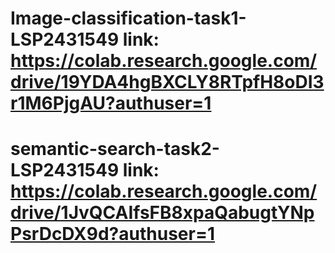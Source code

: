 # Image-classification-task1-LSP2431549 link: https://colab.research.google.com/drive/19YDA4hgBXCLY8RTpfH8oDI3r1M6PjgAU?authuser=1
# semantic-search-task2-LSP2431549 link: https://colab.research.google.com/drive/1JvQCAIfsFB8xpaQabugtYNpPsrDcDX9d?authuser=1
